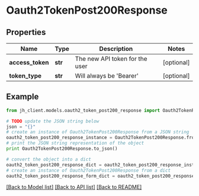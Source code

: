 # Oauth2TokenPost200Response


## Properties

Name | Type | Description | Notes
------------ | ------------- | ------------- | -------------
**access_token** | **str** | The new API token for the user | [optional] 
**token_type** | **str** | Will always be &#39;Bearer&#39; | [optional] 

## Example

```python
from jh_client.models.oauth2_token_post200_response import Oauth2TokenPost200Response

# TODO update the JSON string below
json = "{}"
# create an instance of Oauth2TokenPost200Response from a JSON string
oauth2_token_post200_response_instance = Oauth2TokenPost200Response.from_json(json)
# print the JSON string representation of the object
print Oauth2TokenPost200Response.to_json()

# convert the object into a dict
oauth2_token_post200_response_dict = oauth2_token_post200_response_instance.to_dict()
# create an instance of Oauth2TokenPost200Response from a dict
oauth2_token_post200_response_form_dict = oauth2_token_post200_response.from_dict(oauth2_token_post200_response_dict)
```
[[Back to Model list]](../README.md#documentation-for-models) [[Back to API list]](../README.md#documentation-for-api-endpoints) [[Back to README]](../README.md)


